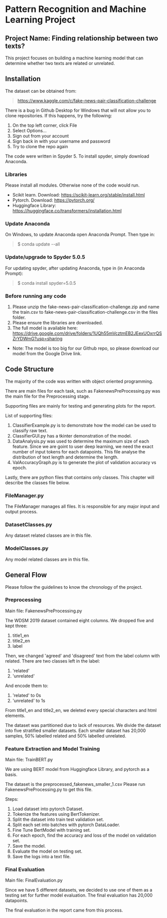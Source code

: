# Pattern Recognition and Machine Learning Project

## Project Name: Finding relationship between two texts?

This project focuses on building a machine learning model that can determine whether two texts are related or unrelated.

## Installation

The dataset can be obtained from:
> https://www.kaggle.com/c/fake-news-pair-classification-challenge

There is a bug in Github Desktop for Windows that will not allow you to clone repositories. If this happens, try the following:
1. On the top left corner, click File
2. Select Options...
3. Sign out from your account
4. Sign back in with your username and password
5. Try to clone the repo again

The code were written in Spyder 5. To install spyder, simply download Anaconda.

### Libraries
Please install all modules. Otherwise none of the code would run.

* Scikit learn. Download: https://scikit-learn.org/stable/install.html
* Pytorch. Download: https://pytorch.org/
* Huggingface Library: https://huggingface.co/transformers/installation.html

### Update Anaconda
On Windows, to update Anaconda open Anaconda Prompt. Then type in:
> $ conda update --all

### Update/upgrade to Spyder 5.0.5
For updating spyder, after updating Anaconda, type in (in Anaconda Prompt):
> $ conda install spyder=5.0.5

### Before running any code

1. Please unzip the fake-news-pair-classification-challenge.zip and name the train.csv to fake-news-pair-classification-challenge.csv in the files folder.
2. Please ensure the libraries are downloaded.
3. The full model is available here: https://drive.google.com/drive/folders/1UQh55mVcztmEB2JEexUOxrrQSZrYDWmG?usp=sharing

* Note: The model is too big for our Github repo, so please download our model from the Google Drive link.

## Code Structure
The majority of the code was written with object oriented programming.

There are main files for each task, such as FakenewsPreProcessing.py was the main file for the Preprocessing stage.

Supporting files are mainly for testing and generating plots for the report.

List of supporting files:

1. ClassifierExample.py is to demonstrate how the model can be used to classify raw text.
2. ClassifierGUI.py has a tkinter demonstration of the model.
3. DataAnalysis.py was used to determine the maximum size of each feature. Since we are goint to user deep learning, we need the exact number of input tokens for each datapoints. This file analyse the distribution of text length and determine the length.
4. ValAccuracyGraph.py is to generate the plot of validation accuracy vs epoch.

Lastly, there are python files that contains only classes. This chapter will describe the classes file below.

### FileManager.py
The FileManager manages all files. It is responsible for any major input and output process.

### DatasetClasses.py
Any dataset related classes are in this file.

### ModelClasses.py
Any model related classes are in this file.

## General Flow
Please follow the guidelines to know the chronology of the project.

### Preprocessing
Main file: FakenewsPreProcessing.py

The WDSM 2019 dataset contained eight columns. We dropped five and kept three:
1. title1_en
2. title2_en
3. label

Then, we changed 'agreed' and 'disagreed' text from the label column with related. There are two classes left in the label:
1. 'related'
2. 'unrelated'

And encode them to:
1. 'related' to 0s
2. 'unrelated' to 1s

From title1_en and title2_en, we deleted every special characters and html elements.

The dataset was partitioned due to lack of resources. We divide the dataset into five stratified smaller datasets. Each smaller dataset has 20,000 samples, 50% labelled related and 50% labelled unrelated.

### Feature Extraction and Model Training
Main file: TrainBERT.py

We are using BERT model from Huggingface Library, and pytorch as a basis.

The dataset is the preprocessed_fakenews_smaller_1.csv
Please run FakenewsPreProcessing.py to get this file.

Steps:
1. Load dataset into pytorch Dataset.
2. Tokenize the features using BertTokenizer.
3. Split the dataset into train test validation set.
4. Split each set into batches with pytorch DataLoader.
5. Fine Tune BertModel with training set.
6. For each epoch, find the accuracy and loss of the model on validation set.
7. Save the model.
8. Evaluate the model on testing set.
9. Save the logs into a text file.

### Final Evaluation
Main file: FinalEvaluation.py

Since we have 5 different datasets, we decided to use one of them as a testing set for further model evaluation. The final evaluation has 20,000 datapoints.

The final evaluation in the report came from this process.
